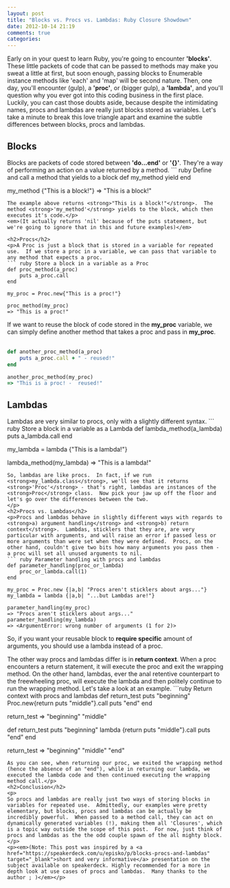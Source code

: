 ```yaml
---
layout: post
title: "Blocks vs. Procs vs. Lambdas: Ruby Closure Showdown"
date: 2012-10-14 21:19
comments: true
categories: 
---
```


<p>Early on in your quest to learn Ruby, you're going to encounter <strong>'blocks'</strong>.  These little packets of code that can be passed to methods may make you sweat a little at first, but soon enough, passing blocks to Enumerable instance methods like 'each' and 'map' will be second nature.  Then, one day, you'll encounter (gulp), a <strong>'proc'</strong>, or (bigger gulp), a <strong>'lambda'</strong>, and you'll question why you ever got into this coding business in the first place.  Luckily, you can cast those doubts aside, because despite the intimidating names, procs and lambdas are really just blocks stored as variables.  Let's take a minute to break this love triangle apart and examine the subtle differences between blocks, procs and lambdas.</p>
<h2>Blocks</h2>
<p>Blocks are packets of code stored between <strong>'do...end'</strong> or <strong>'{}'</strong>.  They're a way of performing an action on a value returned by a method.
``` ruby Define and call a method that yields to a block
def my_method
	yield
end

my_method {"This is a block!"}
=> "This is a block!"
```
The example above returns <strong>"This is a block!"</strong>.  The method <strong>'my_method'</strong> yields to the block, which then executes it's code.</p>
<em>(It actually returns 'nil' because of the puts statement, but we're going to ignore that in this and future examples)</em>

<h2>Procs</h2>
<p>A Proc is just a block that is stored in a variable for repeated use.  If we store a proc in a variable, we can pass that variable to any method that expects a proc.
``` ruby Store a block in a variable as a Proc 
def proc_method(a_proc)
	puts a_proc.call
end

my_proc = Proc.new{"This is a proc!"}

proc_method(my_proc)
=> "This is a proc!"
```
If we want to reuse the block of code stored in the <strong>my_proc</strong> variable, we can simply define another method that takes a proc and pass in <strong>my_proc</strong>.</br></br>
``` ruby Pass the same proc to another method
def another_proc_method(a_proc)
	puts a_proc.call + " - reused!"
end

another_proc_method(my_proc)
=> "This is a proc! -  reused!"
```
</p>
<h2>Lambdas</h2>
<p>
Lambdas are very similar to procs, only with a slightly different syntax.
``` ruby Store a block in a variable as a Lambda
def lambda_method(a_lambda)
	puts a_lambda.call
end

my_lambda = lambda {"This is a lambda!"}

lambda_method(my_lambda)
=> "This is a lambda!"
```
So, lambdas are like procs.  In fact, if we run <strong>my_lambda.class</strong>, we'll see that it returns <strong>'Proc'</strong> - that's right, lambdas are instances of the <strong>Proc</strong> class.  Now pick your jaw up off the floor and let's go over the differences between the two.
</p>
<h2>Procs vs. Lambdas</h2>
<p>Procs and lambdas behave in slightly different ways with regards to <strong>a) argument handling</strong> and <strong>b) return context</strong>.  Lambdas, sticklers that they are, are very particular with arguments, and will raise an error if passed less or more arguments than were set when they were defined.  Procs, on the other hand, couldn't give two bits how many arguments you pass them - a proc will set all unused arguments to nil.
``` ruby Parameter handling with procs and lambdas
def parameter_handling(proc_or_lambda)
	proc_or_lambda.call(1)
end

my_proc = Proc.new {|a,b| "Procs aren't sticklers about args..."}
my_lambda = lambda {|a,b| "...but Lambdas are!"}

parameter_handling(my_proc)
=> "Procs aren't sticklers about args..."
parameter_handling(my_lambda)
=> <ArgumentError: wrong number of arguments (1 for 2)>
```
So, if you want your reusable block to <strong>require specific</strong> amount of arguments, you should use a lambda instead of a proc.</p>
<p>The other way procs and lambdas differ is in <strong>return context</strong>.  When a proc encounters a return statement, it will execute the proc and exit the wrapping method.  On the other hand, lambdas, ever the anal retentive counterpart to the freewheeling proc, will execute the lambda and then politely continue to run the wrapping method.  Let's take a look at an example.
```ruby Return context with procs and lambdas
def return_test
	puts "beginning"
	Proc.new{return puts "middle"}.call
	puts "end"
end

return_test
=> "beginning"
	 "middle"

def return_test
	puts "beginning"
	lambda {return puts "middle"}.call
	puts "end"
end

return_test
=> "beginning"
	 "middle"
	 "end"
```
As you can see, when returning our proc, we exited the wrapping method (hence the absence of an "end"), while in returning our lambda, we executed the lambda code and then continued executing the wrapping method call.</p>
<h2>Conclusion</h2>
<p>
So procs and lambdas are really just two ways of storing blocks in variables for repeated use.  Admittedly, our examples were pretty elementary, but blocks, procs and lambdas can be actually be incredibly powerful.  When passed to a method call, they can act on dynamically generated variables (!), making them all 'Closures', which is a topic way outside the scope of this post.  For now, just think of procs and lambdas as the the odd couple spawn of the all mighty block.
</p>
<p><em>(Note: This post was inspired by a <a href="https://speakerdeck.com/u/episko/p/blocks-procs-and-lambdas" target="_blank">short and very informative</a> presentation on the subject available on speakerdeck. Highly recommended for a more in depth look at use cases of procs and lambdas.  Many thanks to the author ; )</em></p>








